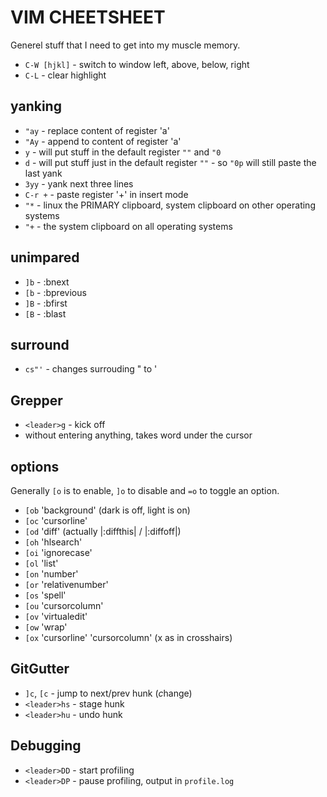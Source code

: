 # VIM CHEETSHEET

Generel stuff that I need to get into my muscle memory.

* `C-W [hjkl]` - switch to window left, above, below, right
* `C-L` - clear highlight

## yanking

* `"ay` - replace content of register 'a'
* `"Ay` - append to content of register 'a'
* `y` - will put stuff in the default register `""` and `"0`
* `d` - will put stuff just in the default register `""` - so `"0p` will still
  paste the last yank
* `3yy` - yank next three lines
* `C-r +` - paste register '+' in insert mode
* `"*` - linux the PRIMARY clipboard, system clipboard on other operating
  systems
* `"+` - the system clipboard on all operating systems

## unimpared

* `]b` - :bnext
* `[b` - :bprevious
* `]B` - :bfirst
* `[B` - :blast

## surround

* `cs"'` - changes surrouding " to '

## Grepper

* `<leader>g` - kick off
* without entering anything, takes word under the cursor

## options

Generally `[o` is to enable, `]o` to disable and `=o` to toggle an
option.

* `[ob` 'background' (dark is off, light is on)
* `[oc` 'cursorline'
* `[od` 'diff' (actually |:diffthis| / |:diffoff|)
* `[oh` 'hlsearch'
* `[oi` 'ignorecase'
* `[ol` 'list'
* `[on` 'number'
* `[or` 'relativenumber'
* `[os` 'spell'
* `[ou` 'cursorcolumn'
* `[ov` 'virtualedit'
* `[ow` 'wrap'
* `[ox` 'cursorline' 'cursorcolumn' (x as in crosshairs)

## GitGutter

* `]c`, `[c` - jump to next/prev hunk (*c*hange)
* `<leader>hs` - stage hunk
* `<leader>hu` - undo hunk

## Debugging

* `<leader>DD` - start profiling
* `<leader>DP` - pause profiling, output in `profile.log`
